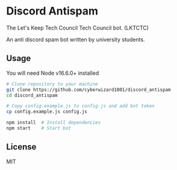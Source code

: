 # Discord Antispam

The Let's Keep Tech Council Tech Council bot. (LKTCTC)

An anti discord spam bot written by university students.

## Usage

You will need Node v16.6.0+ installed

```sh
# Clone repository to your machine
git clone https://github.com/cyberwizard1001/discord_antispam
cd discord_antispam

# Copy config.example.js to config.js and add bot token
cp config.example.js config.js

npm install  # Install dependencies
npm start    # Start bot
```

## License

MIT
